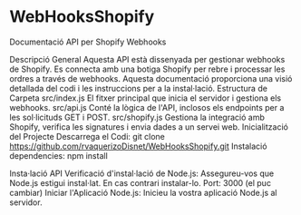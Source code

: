 # WebHooksShopify

Documentació API per Shopify Webhooks

Descripció General
Aquesta API està dissenyada per gestionar webhooks de Shopify. Es connecta amb una botiga Shopify per rebre i processar les ordres a través de webhooks. Aquesta documentació proporciona una visió detallada del codi i les instruccions per a la instal·lació.
Estructura de Carpeta
src/index.js
El fitxer principal que inicia el servidor i gestiona els webhooks.
src/api.js
Conté la lògica de l'API, inclosos els endpoints per a les sol·licituds GET i POST.
src/shopify.js
Gestiona la integració amb Shopify, verifica les signatures i envia dades a un servei web.
Inicialització del Projecte
Descarrega el Codi:
git clone https://github.com/rvaquerizoDisnet/WebHooksShopify.git
Instalació dependencies:
npm install

Insta·lació API
Verificació d'instal·lació de Node.js: 
Assegureu-vos que Node.js estigui instal·lat. En cas contrari instalar-lo.
Port:
3000 (el puc cambiar)
Iniciar l'Aplicació Node.js: 
Inicieu la vostra aplicació Node.js al servidor.

